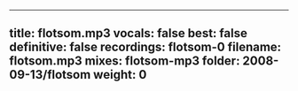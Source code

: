 
---
title: flotsom.mp3
vocals: false
best: false
definitive: false
recordings: flotsom-0
filename: flotsom.mp3
mixes: flotsom-mp3
folder: 2008-09-13/flotsom
weight: 0
---
